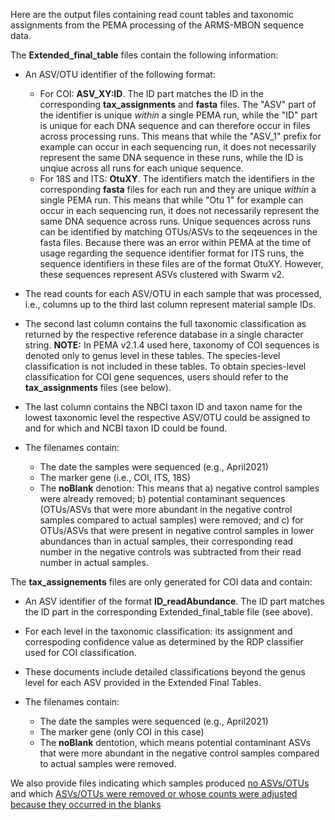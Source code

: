 Here are the output files containing read count tables and taxonomic assignments from the PEMA processing of the ARMS-MBON sequence data. 

The __Extended_final_table__ files contain the following information:

* An ASV/OTU identifier of the following format:
  * For COI: __ASV_XY:ID__. The ID part matches the ID in the corresponding __tax_assignments__ and __fasta__ files. The "ASV" part of the identifier is unique _within_ a single PEMA run, while the "ID" part is unique for each DNA sequence and can therefore occur in files across processing runs. This means that while the "ASV_1" prefix for example can occur in each sequencing run, it does not necessarily represent the same DNA sequence in these runs, while the ID is unqiue across all runs for each unique sequence.
  * For 18S and ITS: __OtuXY__. The identifiers match the identifiers in the corresponding __fasta__ files for each run and they are unique _within_ a single PEMA run. This means that while "Otu 1" for example can occur in each sequencing run, it does not necessarily represent the same DNA sequence across runs. Unique sequences across runs can be identified by matching OTUs/ASVs to the seqeuences in the fasta files. Because there was an error within PEMA at the time of usage regarding the sequence identifier format for ITS runs, the sequence identifiers in these files are of the format OtuXY. However, these sequences represent ASVs clustered with Swarm v2.

* The read counts for each ASV/OTU in each sample that was processed, i.e., columns up to the third last column represent material sample IDs. 
  
* The second last column contains the full taxonomic classification as returned by the respective reference database in a single character string. __NOTE:__ In PEMA v2.1.4 used here, taxonomy of COI sequences is denoted only to genus level in these tables. The species-level classification is not included in these tables. To obtain species-level classification for COI gene sequences, users should refer to the __tax_assignments__ files (see below). 
  
* The last column contains the NBCI taxon ID and taxon name for the lowest taxonomic level the respective ASV/OTU could be assigned to and for which and NCBI taxon ID could be found. 

* The filenames contain:
  * The date the samples were sequenced (e.g., April2021)
  * The marker gene (i.e., COI, ITS, 18S)
  * The __noBlank__ denotion: This means that a) negative control samples were already removed; b) potential contaminant sequences (OTUs/ASVs that were more abundant in the negative control samples compared to actual samples) were removed; and c) for OTUs/ASVs that were present in negative control samples in lower abundances than in actual samples, their corresponding read number in the negative controls was subtracted from their read number in actual samples.

The __tax_assignements__ files are only generated for COI data and contain:

* An ASV identifier of the format __ID_readAbundance__. The ID part matches the ID part in the corresponding Extended_final_table file (see above).
  
* For each level in the taxonomic classification: its assignment and correspoding confidence value as determined by the RDP classifier used for COI classification.
  
* These documents include detailed classifications beyond the genus level for each ASV provided in the Extended Final Tables.
  
* The filenames contain:
  * The date the samples were sequenced (e.g., April2021)
  * The marker gene (only COI in this case)
  * The __noBlank__ dentotion, which means potential contaminant ASVs that were more abundant in the negative control samples compared to actual samples were removed.

We also provide files indicating which samples produced [no ASVs/OTUs](https://github.com/arms-mbon/data_workspace/blob/main/analysis_data/from_pema/processing_batch1/taxonomic_assignments/Samples_with_no_results.xlsx) and which [ASVs/OTUs were removed or whose counts were adjusted because they occurred in the blanks](https://github.com/arms-mbon/data_workspace/blob/main/analysis_data/from_pema/processing_batch1/taxonomic_assignments/OTUs_ASVs%20that%20were%20removed_modified%20because%20they%20occurred%20in%20the%20blanks.xlsx)
